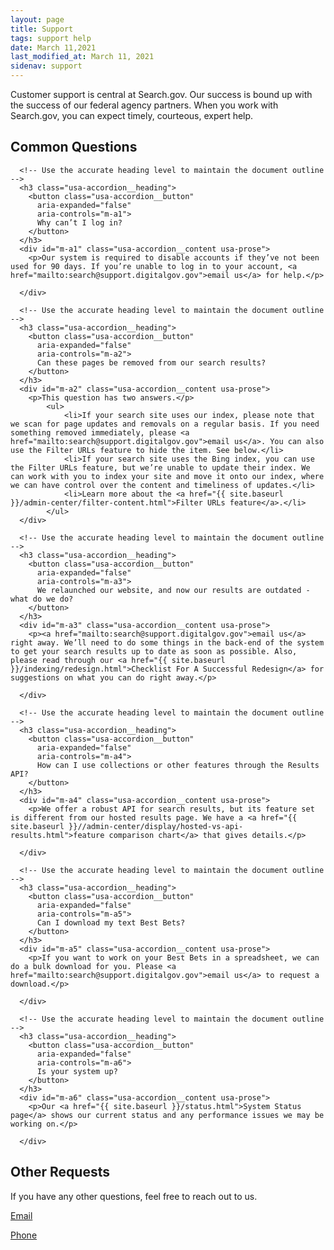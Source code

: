 ```yaml
---
layout: page
title: Support
tags: support help
date: March 11,2021
last_modified_at: March 11, 2021
sidenav: support
---
```


Customer support is central at Search.gov. Our success is bound up with the success of our federal agency partners. When you work with Search.gov, you can expect timely, courteous, expert help.

## Common Questions

<div class="usa-accordion" aria-multiselectable="true">
  
      <!-- Use the accurate heading level to maintain the document outline -->
      <h3 class="usa-accordion__heading">
        <button class="usa-accordion__button"
          aria-expanded="false"
          aria-controls="m-a1">
          Why can’t I log in?
        </button>
      </h3>
      <div id="m-a1" class="usa-accordion__content usa-prose">
        <p>Our system is required to disable accounts if they’ve not been used for 90 days. If you’re unable to log in to your account, <a href="mailto:search@support.digitalgov.gov">email us</a> for help.</p>

      </div>
  
      <!-- Use the accurate heading level to maintain the document outline -->
      <h3 class="usa-accordion__heading">
        <button class="usa-accordion__button"
          aria-expanded="false"
          aria-controls="m-a2">
          Can these pages be removed from our search results?
        </button>
      </h3>
      <div id="m-a2" class="usa-accordion__content usa-prose">
        <p>This question has two answers.</p> 
			<ul>
				<li>If your search site uses our index, please note that we scan for page updates and removals on a regular basis. If you need something removed immediately, please <a href="mailto:search@support.digitalgov.gov">email us</a>. You can also use the Filter URLs feature to hide the item. See below.</li>
				<li>If your search site uses the Bing index, you can use the Filter URLs feature, but we’re unable to update their index. We can work with you to index your site and move it onto our index, where we can have control over the content and timeliness of updates.</li>
				<li>Learn more about the <a href="{{ site.baseurl }}/admin-center/filter-content.html">Filter URLs feature</a>.</li>
			</ul>
      </div>
  
      <!-- Use the accurate heading level to maintain the document outline -->
      <h3 class="usa-accordion__heading">
        <button class="usa-accordion__button"
          aria-expanded="false"
          aria-controls="m-a3">
          We relaunched our website, and now our results are outdated - what do we do?
        </button>
      </h3>
      <div id="m-a3" class="usa-accordion__content usa-prose">
        <p><a href="mailto:search@support.digitalgov.gov">email us</a> right away. We’ll need to do some things in the back-end of the system to get your search results up to date as soon as possible. Also, please read through our <a href="{{ site.baseurl }}/indexing/redesign.html">Checklist For A Successful Redesign</a> for suggestions on what you can do right away.</p>

      </div>
  
      <!-- Use the accurate heading level to maintain the document outline -->
      <h3 class="usa-accordion__heading">
        <button class="usa-accordion__button"
          aria-expanded="false"
          aria-controls="m-a4">
          How can I use collections or other features through the Results API?
        </button>
      </h3>
      <div id="m-a4" class="usa-accordion__content usa-prose">
        <p>We offer a robust API for search results, but its feature set is different from our hosted results page. We have a <a href="{{ site.baseurl }}//admin-center/display/hosted-vs-api-results.html">feature comparison chart</a> that gives details.</p>

      </div>
  
      <!-- Use the accurate heading level to maintain the document outline -->
      <h3 class="usa-accordion__heading">
        <button class="usa-accordion__button"
          aria-expanded="false"
          aria-controls="m-a5">
          Can I download my text Best Bets?
        </button>
      </h3>
      <div id="m-a5" class="usa-accordion__content usa-prose">
        <p>If you want to work on your Best Bets in a spreadsheet, we can do a bulk download for you. Please <a href="mailto:search@support.digitalgov.gov">email us</a> to request a download.</p>

      </div>
  
      <!-- Use the accurate heading level to maintain the document outline -->
      <h3 class="usa-accordion__heading">
        <button class="usa-accordion__button"
          aria-expanded="false"
          aria-controls="m-a6">
          Is your system up?
        </button>
      </h3>
      <div id="m-a6" class="usa-accordion__content usa-prose">
        <p>Our <a href="{{ site.baseurl }}/status.html">System Status page</a> shows our current status and any performance issues we may be working on.</p>

      </div>
  
</div>

## Other Requests

If you have any other questions, feel free to reach out to us. 

[Email](mailto:search@support.digitalgov.gov)

[Phone](tel:(202)-969-7426)
